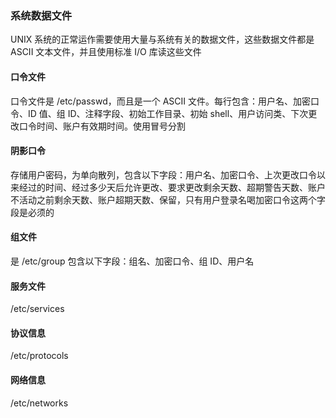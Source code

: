 ### 系统数据文件

UNIX 系统的正常运作需要使用大量与系统有关的数据文件，这些数据文件都是 ASCII 文本文件，并且使用标准 I/O 库读这些文件

#### 口令文件

口令文件是 /etc/passwd，而且是一个 ASCII 文件。每行包含：用户名、加密口令、ID 值、组 ID、注释字段、初始工作目录、初始 shell、用户访问类、下次更改口令时间、账户有效期时间。使用冒号分割

#### 阴影口令

存储用户密码，为单向散列，包含以下字段：用户名、加密口令、上次更改口令以来经过的时间、经过多少天后允许更改、要求更改剩余天数、超期警告天数、账户不活动之前剩余天数、账户超期天数、保留，只有用户登录名喝加密口令这两个字段是必须的

#### 组文件

是 /etc/group 包含以下字段：组名、加密口令、组 ID、用户名

#### 服务文件

/etc/services

#### 协议信息

/etc/protocols

#### 网络信息

/etc/networks



